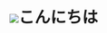 # ![](https://github.githubassets.com/images/mona-whisper.gif)こんにちは

<!--START_SECTION:waka--><!--END_SECTION:waka-->
